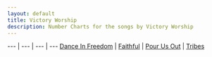 ```yaml
---
layout: default
title: Victory Worship
description: Number Charts for the songs by Victory Worship
---
```


--- | --- | --- | ---
[Dance In Freedom](/songs/Victory/dance_in_freedom.pdf) | [Faithful](/songs/Victory/faithful.pdf) | [Pour Us Out](/songs/Victory/pour_us_out.pdf) | [Tribes](/songs/Victory/tribes.pdf)
